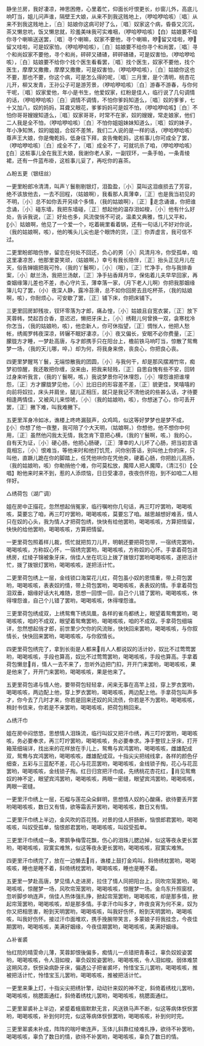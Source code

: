 <!-- { "loadSidebar": true } -->
静坐兰房，我好凄凉，神思困倦，心里着忙，仰面长吁恨更长，纱窗儿外，高底儿响叮当，姐儿问声谁，隔壁王大娘，从来不到我这贱地上，（咿哈咿哈咳）〖唱〗从来不到我这贱地上，〖白〗姑娘你这病可好了么，〖唱〗奴家这个病，昏昏又沉沉，茶又懒怠吭，饭又懒怠就，珍羞美味我可实难咽，（咿哈咿哈咳）【白）姑娘要不给你寻个喇嘛送送罢，〖唱〗寻个喇嘛，奴家不要他，寻个喇嘛，咿留又哇啦，咿留又哇啦，可是奴家怕，（咿哈咿哈咳），〖白〗姑娘要不给你寻个和尚罢，〖唱〗寻个和尚奴家不要他，寻个和尚，砰砰又碴碴，砰砰碴碴，可是奴害怕，（咿哈咿哈咳），〖白〗姑娘要不给你个找个医生看看罢，〖唱〗找个医生，奴家不要他，找个医生，摩摩又撒撒，摩摩又撒撒，可是奴害怕，（咿哈咿哈咳），〖白〗姑娘你这也不要，那也不要，你这个病，可是怎么得的呢，〖唱〗三月里，是个清明，桃杏花儿开，柳又发青，王孙公子可是游芳景，（咿哈咿哈咳）〖白〗游春不游春，与你何干呢，〖唱〗奴家爱他，年小是书生，他爱奴家，红粉是佳人，临行说了几句调情的话，（咿哈咿哈咳）〖白〗调情不调情，不怕你爹妈知道么，〖唱〗奴的爹爹，七十又加八，奴的妈妈，耳聋又眼花，爹爹妈妈可是奴不怕，（咿哈咿哈咳】〖白〗不怕你哥哥嫂嫂知道么，〖唱〗奴家哥哥，时常不在家，奴的嫂嫂，常走娘家，他们二人我是全不怕，（咿哈咿哈咳）〖白〗不怕你姐姐妹妹知道么，〖唱〗奴的妹子，年小净知煞，奴的姐姐，合奴不差煞，我们二人说的是一样的话，（咿哈咿哈咳）尊声王大娘，你是俺乾妈，低身往下拜，哀告俺乾妈，这桩事儿你可成全了罢，（咿哈咿哈咳）〖白〗成全不了，〖唱〗成全不了，可就坑杀了咱，（咿哈咿哈咳）〖白〗这桩事儿全在我王大娘，我谢你老人家，一副钗环，一条手帕，一条青绫裙，还有一件蓝布褂，这桩事儿妥了，再吃你的喜茶。

△盼五更（银纽丝）

一更里盼郎冷清清，叫声丫鬟剔剔银灯，泪盈盈，〖小〗莫叫这泪痕损去了芳容，绝不该放他去，一去不回程，（姑娘啊），我看那人真薄幸，〖正〗也是我当初见的不明，〖小〗总不如你丢开另续个多情，（我的姑娘啊），〖正〗走念诵谁，你把谁念诵，〖小〗碰东墙，我把东墙碰，〖正〗想起他的温存泪如梭，〖小〗他有什么好处，告诉我说，〖正〗好处也多，风流俊俏不可说，温柔又典雅，性儿又平和，〖小〗姑娘啊，他见了一个爱一个，吃着碗里看着锅，还有一句话儿不好对你说，（我的姑娘啊，咳），他的嘴头儿尖也是个眼馋的货，〖正〗你弄虚言，我可信不过。

二更里盼郎暗伤惨，留恋在何处不回还，负心的男〖小〗风清月冷，你受孤单，咱这里凄凉苦，他那里耍笑顽，（姑娘啊，）幸亏有我长陪伴，〖正〗抬头正见月儿在天，俗告婵娥把我可怜，（我的丫鬟啊），〖小〗（哦），〖正〗忙净手，你与我排香案，〖小〗献兰汤，我把兰汤献，〖正〗净手拈香拜月华，保佑着儿夫早早回家，再查姻缘簿儿差也不差，赤心守片玉，薄幸落一家，（月下老人儿啊）你把我那姻缘簿儿勾了罢，（小）夜深人静，露冷苔滑，总不如你回房去且吃杯茶，（我的姑娘啊，咳），你耐烦心，可安歇了罢，〖正〗铺下床，你把床铺下。

三更里回房卸残妆，钗环零落为才郎，痛ゐ惶，〖小〗姑娘且自宽衣裳，〖正〗放下芙蓉帏，焚起百合香，意迟迟，懒把牙床上，〖小〗绣鞋儿何曾换一双，衾寒枕冷你怎当，（我的姑娘哟，咳），他恋新人，你可休指望，〖正〗惆怅人，他把人愁帐，绣阁罗帏夜深凉，转辗不眠好凄凉，〖小〗夜又偏长，安眠不必你费量，〖正〗朦胧方才睡，一梦赴高唐，与才郎携手只在阳台上，檐前铁马响叮当，惊散了鸳鸯梦一场，（我的天儿哪，啐，）却为何，将我身来傍，丧良心，你把良心丧。

四更里梦醒骂丫鬟，无端惊散我的团圆，〖小〗与我何干，却是那风摆湘竹帘，痴梦初惊醒，我还敢把你缠，没来由，把我来轻贱，〖正〗自思自愧有些不安，回转过身来听我言，（我的丫鬟啊，咳，）我说梦景你可休埋怨，〖小〗埋怨谁把谁埋怨，〖正〗方才朦胧梦见他，〖小〗比旧日的形容差不差，〖正〗貌更佳，笑嘻嘻的向前将奴拉，床头并肩坐，腿儿正相压，就只是我记不清他说的些甚么话，才待要相逢两情佳，又被风儿来惊唬，〖小〗（我的姑娘哟，咳），你想迷了心，你可丢开罢，〖正〗撇下难，叫我难撇下。

五更里浑身冷如冰，谯楼上咚咚漏鼓声，众鸡鸣，似这等好梦梦也是梦不成，〖小〗你想了他一夜整，我可陪了个大天明，（姑娘啊，）你想他，他不想你中何用，〖正〗虽然他闪我太无情，我怎肯下意把心横，（我的丫鬟啊，咳，）我的心，自有天为证，〖小〗硬心肠，他把心肠硬，〖正〗薄幸的人儿坏了心肠，把当初言语竟相忘，〖小〗恨难当，等他来时和他打饥荒，问你别答话，别叫他上你的床，只叫他，直蹶儿跪在你的脚踏上，任凭他哄你在凭他央，硬着心肠，你把脸儿高扬，（我的姑娘哟，咳）你勒捎他个难，你可莫松放，魔障人把人魔障，（清江引）【仝唱】盼他来时来不到，惹的人添烦恼，日日受凄凉，夜夜伤怀抱，到不如咱二人相伴好。

△绣荷包（湖广调）

姐在房中正描花，忽然想起俏冤家，临行嘱咐你几句话，再三叮咛罢哟，喝喝咳咳，莫要忘了咱，再三叮咛罢哟，喝喝咳咳，莫要忘了咱。越思越想好难丢，情人只在奴的心头，我为情人才把荷包绣，快快有给他罢哟，喝喝咳咳，方算把情留，快快的给他罢哟，喝喝咳咳，方算把情留。

一更里荷包照着样儿裁，慌忙就把剪刀儿开，明朝还要把荷包带，一宿绣完罢哟，喝喝咳咳，方称奴心怀，一宿绣完罢哟，喝喝咳咳，方称奴的心怀。手拿着荷包进绣房，红绫子锦被象牙床，俏佳人坐在坑沿上拨了拨银灯罢哟喝喝咳咳，遂把活计忙，拨了拨银灯罢哟，喝喝咳咳，遂把活计忙。

二更里荷包绣上一层，金线锁口海棠花儿红，荷包虽小奴的恩情重，带上荷包罢哟，喝喝咳咳，表表奴的情，带上荷包罢哟，喝喝咳咳，表表奴的情。手拿着荷包泪双垂，姻缘好话大礼难随，思想一回恨一回，自己个儿错了罢哟，喝喝咳咳，休得埋怨谁，自己个儿错了罢哟，喝喝咳咳，休得埋怨谁。

三更里荷包绣成双，上绣鸳鸯下绣凤凰，各样的雀鸟都绣上，眼望着鸳鸯罢哟，喝喝咳咳，咱的不成双，眼望着鸳鸯罢哟，喝喝咳咳，咱的不成双。手拿荷包细端详，忽然想起俏才郎，前世里少欠你的风流账，快快回来罢哟，喝喝咳咳，与你叙情长，快快回来罢哟，喝喝咳咳，与你叙情长。

四更里荷包绣完了，拿到长街是人都来肖人人都说奴的活计妙，奴比不过莺莺罢哟，喝喝咳咳，手段也算高，奴比不过莺莺罢哟，喝喝咳咳，手段也算高。手拿着荷包懒怠肖，情人一去不来了，忽听外边把门扣，开开门来罢哟，喝喝咳咳，果是他来了，开开门来罢哟，喝喝咳咳，果是他来了。

五更里荷包递与情人他，要带荷包轻轻拿，闲来无事在高竿上挂，穿上罗衣罢哟，喝喝咳咳，两边配上他，穿上罗衣罢哟，喝喝咳咳，两边配上他。手拿荷包叫声多才，你今去了几时才来，你若是回来还奴的风流债，你若是不为罢哟，喝喝咳咳，稍封书信来，你若是不来罢哟，喝喝咳咳，把荷包稍回来。

△绣汗巾

姐在房中闷悠悠，思想情人泪珠流，临行叫奴又把汗巾绣，再三叮咛罢哟，喝喝咳咳，务必要奉求，再三叮咛罢哟，喝喝咳咳，务必要奉求。净手整钗上牙床，打开箱笼细端详，找出来的花样放在手儿上，鸳鸯与宾鸿罢哟，喝喝咳咳，雌雄配成双，鸳鸯与宾鸿罢哟，喝喝咳咳，雌雄配成双。十指尖尖把绒线拿，各样的颜色仔细查，五彩与三蓝配不差，花心与花蕊罢哟，喝喝咳咳，金线锁子掏，花心与花蕊罢哟，喝喝咳咳，金线锁子掏。红日归宫把汗巾成，先绣桃花杏花红，肖见鸳鸯奴的神不定，眼望宾鸿罢哟，喝喝咳咳，两眼一密缝，眼望宾鸿罢哟，喝喝咳咳，两眼一密缝。

一更里汗巾绣上一层，石榴与莲花朵朵鲜明，思想情人奴的心酸痛，欲待要丢开罢哟喝喝咳咳，数日又有情，欲等霜丢开罢哟，喝喝咳咳，数日又有情。

二更里汗巾绣上半边，金风吹的百花残，对景的佳人肝肠断，恼恨郎君罢哟，喝喝咳咳，叫奴受孤单，恼恨郎君罢哟，喝喝咳咳，叫奴受孤单。

三更里汗巾绣成一条，寒鹊争梅雪花飘，伤心的泪珠儿腮边掉，似这等夜永更长罢哟，喝喝咳咳，寂寞实难煞，似这等夜永更长罢哟，喝喝咳咳，寂寞实难煞。

四更里汗巾绣完了，放在一边懒去肖，谯楼上鼓打金鸡叫，斜倚绣枕罢哟，喝喝咳咳，睡也是睡不着，斜倚绣枕罢哟，喝喝咳咳，睡也是睡不着。

五更里一梦赴高唐，梦见情人走进房，拉住了情人同把阳台上，同吹帘笼罢哟，喝喝咳咳，惊醒梦一场，风吹帘笼罢哟，喝喝咳咳，惊醒梦一场。金鸟东升照窗棂，忽听脚步响连声，俏佳人热体强扎挣，掀起帘笼罢哟，喝喝咳咳，却是那多情，掀起帘笼罢哟，喝喝咳咳，却是那多情。手拿汗巾叫多才，昨夜良宵为何不来，奴为你又把相思害，盼到天明罢哟，喝喝咳咳，叫我好伤怀，盼到天明罢哟，喝喝咳咳，叫我好伤怀。接过汗巾面堆欢，携手挽腕带笑言，多蒙娘子将我挂念，今夜佳期罢哟，喝喝咳咳，美满好姻缘，今夜佳期罢哟，喝喝咳咳，美满好姻缘。

△补雀裘

怡红院的晴雯命儿薄，芙蓉卸恨後偏多，痴情儿一点错把青春过，辜负奴姣姿罢哟，喝喝咳咳，令人泪如梭，辜负奴姣姿罢哟，喝喝咳咳，令人泪如梭。弱体难禁这朔风凉，恹恹染病卧牙床，偏遇公子把雀裘坏，怜惜宝玉儿罢哟，喝喝咳咳，推被把活计忙，怜惜宝玉儿罢哟，喝喝咳咳，推被把活计忙。

一更里来秉上灯，十指尖尖把绣针擎，动动针来奴的神不定，斜倚着绣枕儿罢哟，喝喝咳咳，桃腮面通红，斜倚着绣枕儿罢哟，喝喝咳咳，桃腮面通红。

二更里翠裘补上半边，紧蹙着蛾眉默默无言，风送铁马声不断，似这等病体恹恹罢哟，喝喝咳咳，补到何时完，似这等病体恹恹罢哟，喝喝咳咳，补到何时完。

三更里翠裘未补成，阵阵的喘吁嗽连声，玉体儿斜靠红绫难扎挣，欲待不补罢哟，喝喝咳咳，辜负了数日的情，欲待不补罢哟，喝喝咳咳，辜负了数日的情。

